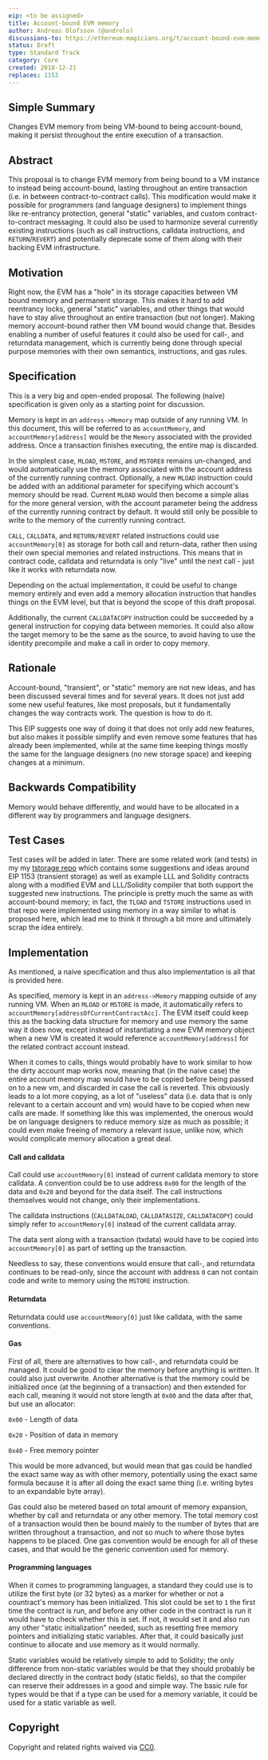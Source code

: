 ```yaml
---
eip: <to be assigned>
title: Account-bound EVM memory
author: Andreas Olofsson (@androlo)
discussions-to: https://ethereum-magicians.org/t/account-bound-evm-memory/2270
status: Draft
type: Standard Track
category: Core
created: 2018-12-21
replaces: 1153
---
```


## Simple Summary
Changes EVM memory from being VM-bound to being account-bound, making it persist throughout the entire execution of a transaction.

## Abstract
This proposal is to change EVM memory from being bound to a VM instance to instead being account-bound, lasting throughout an entire transaction (i.e. in between contract-to-contract calls). This modification would make it possible for programmers (and language designers) to implement things like re-entrancy protection, general "static" variables, and custom contract-to-contract messaging. It could also be used to harmonize several currently existing instructions (such as call instructions, calldata instructions, and `RETURN`/`REVERT`) and potentially deprecate some of them along with their backing EVM infrastructure.

## Motivation

Right now, the EVM has a "hole" in its storage capacities between VM bound memory and permanent storage. This makes it hard to add reentrancy locks, general "static" variables, and other things that would have to stay alive throughout an entire transaction (but not longer). Making memory account-bound rather then VM bound would change that. Besides enabling a number of useful features it could also be used for call-, and returndata management, which is currently being done through special purpose memories with their own semantics, instructions, and gas rules.

## Specification

This is a very big and open-ended proposal. The following (naive) specification is given only as a starting point for discussion.

Memory is kept in an `address->Memory` map outside of any running VM. In this document, this will be referred to as `accountMemory`, and `accountMemory[address]` would be the `Memory` associated with the provided address. Once a transaction finishes executing, the entire map is discarded.

In the simplest case, `MLOAD`, `MSTORE`, and `MSTORE8` remains un-changed, and would automatically use the memory associated with the account address of the currently running contract. Optionally, a new `MLOAD` instruction could be added with an additional parameter for specifying which account's memory should be read. Current `MLOAD` would then become a simple alias for the more general version, with the account parameter being the address of the currently running contract by default. It would still only be possible to write to the memory of the currently running contract.

`CALL`, `CALLDATA`, and `RETURN/REVERT` related instructions could use `accountMemory[0]` as storage for both call and return-data, rather then using their own special memories and related instructions. This means that in contract code, calldata and returndata is only "live" until the next call - just like it works with returndata now.

Depending on the actual implementation, it could be useful to change memory entirely and even add a memory allocation instruction that handles things on the EVM level, but that is beyond the scope of this draft proposal.

Additionally, the current `CALLDATACOPY` instruction could be succeeded by a general instruction for copying data between memories. It could also allow the target memory to be the same as the source, to avoid having to use the identity precompile and make a call in order to copy memory.

## Rationale

Account-bound, "transient", or "static" memory are not new ideas, and has been discussed several times and for several years. It does not just add some new useful features, like most proposals, but it fundamentally changes the way contracts work. The question is how to do it. 

This EIP suggests one way of doing it that does not only add new features, but also makes it possible simplify and even remove some features that has already been implemented, while at the same time keeping things mostly the same for the language designers (no new storage space) and keeping changes at a minimum.

## Backwards Compatibility

Memory would behave differently, and would have to be allocated in a different way by programmers and language designers.

## Test Cases

Test cases will be added in later. There are some related work (and tests) in my my [tstorage repo](https://github.com/androlo/tstorage) which contains some suggestions and ideas around EIP 1153 (transient storage) as well as example LLL and Solidity contracts along with a modified EVM and LLL/Solidity compiler that both support the suggested new instructions. The principle is pretty much the same as with account-bound memory; in fact, the `TLOAD` and `TSTORE` instructions used in that repo were implemented using memory in a way similar to what is proposed here, which lead me to think it through a bit more and ultimately scrap the idea entirely.

## Implementation

As mentioned, a naive specification and thus also implementation is all that is
provided here.

As specified, memory is kept in an `address->Memory` mapping outside of any running VM. When an `MLOAD` or `MSTORE` is made, it automatically refers to `accountMemory[addressOfCurrentContractAcc]`. The EVM itself could keep this as the backing data structure for memory and use memory the same way it does now, except instead of instantiating a new EVM memory object when a new VM is created it would reference `accountMemory[address]` for the related contract account instead.

When it comes to calls, things would probably have to work similar to how the dirty account map works now, meaning that (in the naive case) the entire account memory map would have to be copied before being passed on to a new vm, and discarded in case the call is reverted. This obviously leads to a lot more copying, as a lot of "useless" data (i.e. data that is only relevant to a certain account and vm) would have to be copied when new calls are made. If something like this was implemented, the onerous would be on language designers to reduce memory size as much as possible; it could even make freeing of memory a relevant issue, unlike now, which would complicate memory allocation a great deal.

#### Call and calldata

Call could use `accountMemory[0]` instead of current calldata memory to store calldata. A convention could be to use address `0x00` for the length of the data and `0x20` and beyond for the data itself. The call instructions themselves would not change, only their implementations.

The calldata instructions (`CALLDATALOAD`, `CALLDATASIZE`, `CALLDATACOPY`) could simply refer to `accountMemory[0]` instead of the current calldata array.

The data sent along with a transaction (txdata) would have to be copied into `accountMemory[0]` as part of setting up the transaction.

Needless to say, these conventions would ensure that call-, and returndata continues to be read-only, since the account with address `0` can not contain code and write to memory using the `MSTORE` instruction.

#### Returndata

Returndata could use `accountMemory[0]` just like calldata, with the same conventions.

#### Gas

First of all, there are alternatives to how call-, and returndata could be managed. It could be good to clear the memory before anything is written. It could also just overwrite. Another alternative is that the memory could be initialized once (at the beginning of a transaction) and then extended for each call, meaning it would not store length at `0x00` and the data after that, but use an allocator:

`0x00` - Length of data

`0x20` - Position of data in memory

`0x40` - Free memory pointer

This would be more advanced, but would mean that gas could be handled the exact same way as with other memory, potentially using the exact same formula because it is after all doing the exact same thing (i.e. writing bytes to an expandable byte array).

Gas could also be metered based on total amount of memory expansion, whether by call and returndata or any other memory. The total memory cost of a transaction would then be bound mainly to the number of bytes that are written throughout a transaction, and not so much to where those bytes happens to be placed. One gas convention would be enough for all of these cases, and that would be the generic convention used for memory.

#### Programming languages

When it comes to programming languages, a standard they could use is to utilize the first byte (or 32 bytes) as a marker for whether or not a countract's memory has been initialized. This slot could be set to `1` the first time the contract is run, and before any other code in the contract is run it would have to check whether this is set. If not, it would set it and also run any other "static initialization" needed, such as resetting free memory pointers and initializing static variables. After that, it could basically just continue to allocate and use memory as it would normally.

Static variables would be relatively simple to add to Solidity; the only difference from non-static variables would be that they should probably be declared directly in the contract body (static fields), so that the compiler can reserve their addresses in a good and simple way. The basic rule for types would be that if a type can be used for a memory variable, it could be used for a static variable as well.

## Copyright
Copyright and related rights waived via [CC0](https://creativecommons.org/publicdomain/zero/1.0/).
